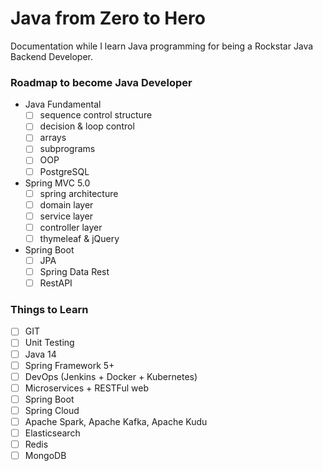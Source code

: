 # Java from Zero to Hero

Documentation while I learn Java programming for being a Rockstar Java Backend Developer.

### Roadmap to become Java Developer
 - Java Fundamental
 	- [ ] sequence control structure
 	- [ ] decision & loop control
 	- [ ] arrays
 	- [ ] subprograms
 	- [ ] OOP
 	- [ ] PostgreSQL
 
 - Spring MVC 5.0
 	- [ ] spring architecture
 	- [ ] domain layer
 	- [ ] service layer
 	- [ ] controller layer
 	- [ ] thymeleaf & jQuery
 
 - Spring Boot
 	- [ ] JPA
 	- [ ] Spring Data Rest
 	- [ ] RestAPI
 	
 ### Things to Learn
 - [ ] GIT
 - [ ] Unit Testing
 - [ ] Java 14
 - [ ] Spring Framework 5+
 - [ ] DevOps (Jenkins + Docker + Kubernetes)
 - [ ] Microservices + RESTFul web
 - [ ] Spring Boot
 - [ ] Spring Cloud
 - [ ] Apache Spark, Apache Kafka, Apache Kudu
 - [ ] Elasticsearch
 - [ ] Redis
 - [ ] MongoDB